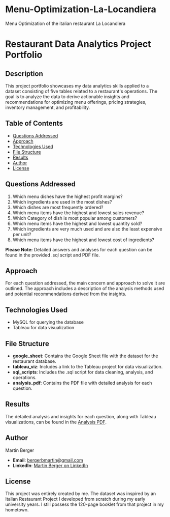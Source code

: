 # Menu-Optimization-La-Locandiera
Menu Optimization of the italian restaurant La Locandiera


# Restaurant Data Analytics Project Portfolio

## Description
This project portfolio showcases my data analytics skills applied to a dataset consisting of five tables related to a restaurant's operations. The goal is to analyze the data to derive actionable insights and recommendations for optimizing menu offerings, pricing strategies, inventory management, and profitability.

## Table of Contents
- [Questions Addressed](#questions-addressed)
- [Approach](#approach)
- [Technologies Used](#technologies-used)
- [File Structure](#file-structure)
- [Results](#results)
- [Author](#author)
- [License](#license)

## Questions Addressed
1. Which menu dishes have the highest profit margins?
2. Which ingredients are used in the most dishes?
3. Which dishes are most frequently ordered?
4. Which menu items have the highest and lowest sales revenue?
5. Which Category of dish is most popular among customers?
6. Which menu items have the highest and lowest quantity sold?
7. Which ingredients are very much used and are also the least expensive per unit?
8. Which menu items have the highest and lowest cost of ingredients?
   
**Please Note:** Detailed answers and analyses for each question can be found in the provided .sql script and PDF file.


## Approach
For each question addressed, the main concern and approach to solve it are outlined. The approach includes a description of the analysis methods used and potential recommendations derived from the insights.


## Technologies Used
- MySQL for querying the database
- Tableau for data visualization


## File Structure
- **google_sheet**: Contains the Google Sheet file with the dataset for the restaurant database.
- **tableau_viz**: Includes a link to the Tableau project for data visualization.
- **sql_scripts**: Includes the .sql script for data cleaning, analysis, and operations.
- **analysis_pdf**: Contains the PDF file with detailed analysis for each question.



## Results
The detailed analysis and insights for each question, along with Tableau visualizations, can be found in the [Analysis PDF](link-to-pdf-file).

## Author
Martin Berger  
- **Email**: bergerbmartin@gmail.com
- **LinkedIn**: [Martin Berger on LinkedIn](https://www.linkedin.com/in/mbberger)

## License
This project was entirely created by me. The dataset was inspired by an Italian Restaurant Project I developed from scratch during my early university years. I still possess the 120-page booklet from that project in my hometown.



